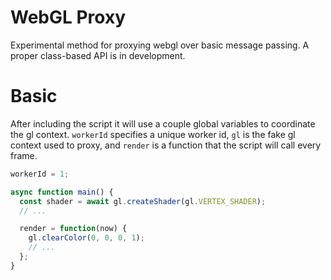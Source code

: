 # WebGL Proxy

Experimental method for proxying webgl over basic message passing. A proper
class-based API is in development.

# Basic

After including the script it will use a couple global variables to coordinate
the gl context. `workerId` specifies a unique worker id, `gl` is the fake gl
context used to proxy, and `render` is a function that the script will call
every frame.

```javascript
workerId = 1;

async function main() {
  const shader = await gl.createShader(gl.VERTEX_SHADER);
  // ...

  render = function(now) {
    gl.clearColor(0, 0, 0, 1);
    // ...
  };
}
```
